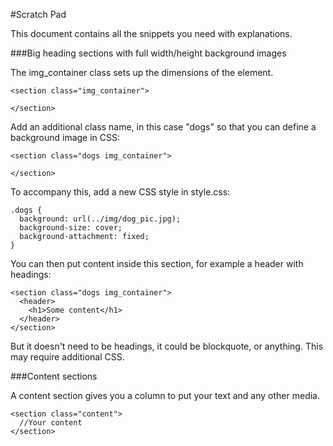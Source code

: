 #Scratch Pad

This document contains all the snippets you need with explanations.

###Big heading sections with full width/height background images

The img_container class sets up the dimensions of the element.

```
<section class="img_container">

</section>
```

Add an additional class name, in this case "dogs" so that you can define a background image in CSS:

```
<section class="dogs img_container">

</section>
```
To accompany this, add a new CSS style in style.css:

```
.dogs {
  background: url(../img/dog_pic.jpg);
  background-size: cover;
  background-attachment: fixed;
}
```

You can then put content inside this section, for example a header with headings:
```
<section class="dogs img_container">
  <header>
    <h1>Some content</h1>
  </header>
</section>
```

But it doesn't need to be headings, it could be blockquote, or anything. This may require additional CSS.

###Content sections

A content section gives you a column to put your text and any other media.

```
<section class="content">
  //Your content
</section>
```
